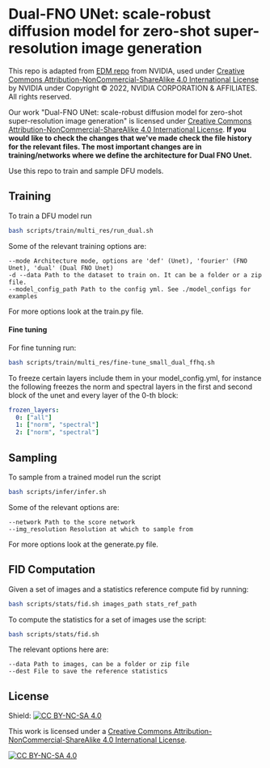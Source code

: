 # Dual-FNO UNet: scale-robust diffusion model for zero-shot super-resolution image generation

This repo is adapted from [EDM repo](https://github.com/NVlabs/edm) from NVIDIA, used under [Creative Commons Attribution-NonCommercial-ShareAlike 4.0 International License](https://creativecommons.org/licenses/by-nc-sa/4.0/) by NVIDIA under Copyright © 2022, NVIDIA CORPORATION & AFFILIATES. All rights reserved.

Our work "Dual-FNO UNet: scale-robust diffusion model for zero-shot super-resolution image generation" is licensed under [Creative Commons Attribution-NonCommercial-ShareAlike 4.0 International License](https://creativecommons.org/licenses/by-nc-sa/4.0/). **If you would like to check the changes that we've made check the file history for the relevant files. The most important changes are in training/networks where we define the architecture for Dual FNO Unet.**

Use this repo to train and sample DFU models. 

## Training
To train a DFU model run
```bash
bash scripts/train/multi_res/run_dual.sh
```
Some of the relevant training options are:
```
--mode Architecture mode, options are 'def' (Unet), 'fourier' (FNO Unet), 'dual' (Dual FNO Unet)
-d --data Path to the dataset to train on. It can be a folder or a zip file. 
--model_config_path Path to the config yml. See ./model_configs for examples
```

For more options look at the train.py file. 

#### Fine tuning

For fine tunning run:
```bash
bash scripts/train/multi_res/fine-tune_small_dual_ffhq.sh
```
To freeze certain layers include them in your model_config.yml, for instance the following freezes the norm and spectral layers in the first and second block of the unet and every layer of the 0-th block:

```yml
frozen_layers:
  0: ["all"]
  1: ["norm", "spectral"]
  2: ["norm", "spectral"]
```

## Sampling
To sample from a trained model run the script
```bash
bash scripts/infer/infer.sh
```
Some of the relevant options are: 
```
--network Path to the score network
--img_resolution Resolution at which to sample from
```

For more options look at the generate.py file. 


## FID Computation
Given a set of images and a statistics reference compute fid by running: 

```bash
bash scripts/stats/fid.sh images_path stats_ref_path
```

To compute the statistics for a set of images use the script:

```bash
bash scripts/stats/fid.sh 
```

The relevant options here are:
```
--data Path to images, can be a folder or zip file
--dest File to save the reference statistics
```
## License

Shield: [![CC BY-NC-SA 4.0][cc-by-nc-sa-shield]][cc-by-nc-sa]

This work is licensed under a
[Creative Commons Attribution-NonCommercial-ShareAlike 4.0 International License][cc-by-nc-sa].

[![CC BY-NC-SA 4.0][cc-by-nc-sa-image]][cc-by-nc-sa]

[cc-by-nc-sa]: http://creativecommons.org/licenses/by-nc-sa/4.0/
[cc-by-nc-sa-image]: https://licensebuttons.net/l/by-nc-sa/4.0/88x31.png
[cc-by-nc-sa-shield]: https://img.shields.io/badge/License-CC%20BY--NC--SA%204.0-lightgrey.svg